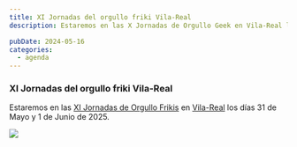 ```yaml
---
title: XI Jornadas del orgullo friki Vila-Real​
description: Estaremos en las X Jornadas de Orgullo Geek en Vila-Real los días 31 de Mayo y 1 de Junio de 2025.

pubDate: 2024-05-16
categories:
  - agenda
---
```


### XI Jornadas del orgullo friki Vila-Real

Estaremos en las [XI Jornadas de Orgullo Frikis](https://www.eventbrite.es/e/xi-jornadas-del-orgullo-friki-tickets-1096069827359) en [Vila-Real](https://www.google.com/maps/dir//vila+real+castellon/data=!4m6!4m5!1m1!4e2!1m2!1m1!1s0xd600725c31d4dc1:0x9c147cedd45f1703?sa=X&ved=1t:155782&ictx=111) los días 31 de Mayo y 1 de Junio de 2025.

![](xi%20jornadas%20orgullo%20friki%20banner.avif)
